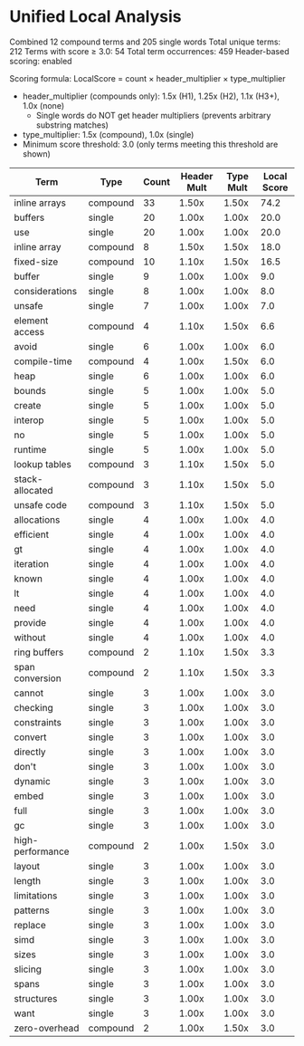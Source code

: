 # Unified Local Analysis

Combined 12 compound terms and 205 single words
Total unique terms: 212
Terms with score ≥ 3.0: 54
Total term occurrences: 459
Header-based scoring: enabled

Scoring formula: LocalScore = count × header_multiplier × type_multiplier
- header_multiplier (compounds only): 1.5x (H1), 1.25x (H2), 1.1x (H3+), 1.0x (none)
  - Single words do NOT get header multipliers (prevents arbitrary substring matches)
- type_multiplier: 1.5x (compound), 1.0x (single)
- Minimum score threshold: 3.0 (only terms meeting this threshold are shown)

| Term | Type | Count | Header Mult | Type Mult | Local Score |
|------|------|-------|-------------|-----------|-------------|
| inline arrays | compound | 33 | 1.50x | 1.50x | 74.2 |
| buffers | single | 20 | 1.00x | 1.00x | 20.0 |
| use | single | 20 | 1.00x | 1.00x | 20.0 |
| inline array | compound | 8 | 1.50x | 1.50x | 18.0 |
| fixed-size | compound | 10 | 1.10x | 1.50x | 16.5 |
| buffer | single | 9 | 1.00x | 1.00x | 9.0 |
| considerations | single | 8 | 1.00x | 1.00x | 8.0 |
| unsafe | single | 7 | 1.00x | 1.00x | 7.0 |
| element access | compound | 4 | 1.10x | 1.50x | 6.6 |
| avoid | single | 6 | 1.00x | 1.00x | 6.0 |
| compile-time | compound | 4 | 1.00x | 1.50x | 6.0 |
| heap | single | 6 | 1.00x | 1.00x | 6.0 |
| bounds | single | 5 | 1.00x | 1.00x | 5.0 |
| create | single | 5 | 1.00x | 1.00x | 5.0 |
| interop | single | 5 | 1.00x | 1.00x | 5.0 |
| no | single | 5 | 1.00x | 1.00x | 5.0 |
| runtime | single | 5 | 1.00x | 1.00x | 5.0 |
| lookup tables | compound | 3 | 1.10x | 1.50x | 5.0 |
| stack-allocated | compound | 3 | 1.10x | 1.50x | 5.0 |
| unsafe code | compound | 3 | 1.10x | 1.50x | 5.0 |
| allocations | single | 4 | 1.00x | 1.00x | 4.0 |
| efficient | single | 4 | 1.00x | 1.00x | 4.0 |
| gt | single | 4 | 1.00x | 1.00x | 4.0 |
| iteration | single | 4 | 1.00x | 1.00x | 4.0 |
| known | single | 4 | 1.00x | 1.00x | 4.0 |
| lt | single | 4 | 1.00x | 1.00x | 4.0 |
| need | single | 4 | 1.00x | 1.00x | 4.0 |
| provide | single | 4 | 1.00x | 1.00x | 4.0 |
| without | single | 4 | 1.00x | 1.00x | 4.0 |
| ring buffers | compound | 2 | 1.10x | 1.50x | 3.3 |
| span conversion | compound | 2 | 1.10x | 1.50x | 3.3 |
| cannot | single | 3 | 1.00x | 1.00x | 3.0 |
| checking | single | 3 | 1.00x | 1.00x | 3.0 |
| constraints | single | 3 | 1.00x | 1.00x | 3.0 |
| convert | single | 3 | 1.00x | 1.00x | 3.0 |
| directly | single | 3 | 1.00x | 1.00x | 3.0 |
| don't | single | 3 | 1.00x | 1.00x | 3.0 |
| dynamic | single | 3 | 1.00x | 1.00x | 3.0 |
| embed | single | 3 | 1.00x | 1.00x | 3.0 |
| full | single | 3 | 1.00x | 1.00x | 3.0 |
| gc | single | 3 | 1.00x | 1.00x | 3.0 |
| high-performance | compound | 2 | 1.00x | 1.50x | 3.0 |
| layout | single | 3 | 1.00x | 1.00x | 3.0 |
| length | single | 3 | 1.00x | 1.00x | 3.0 |
| limitations | single | 3 | 1.00x | 1.00x | 3.0 |
| patterns | single | 3 | 1.00x | 1.00x | 3.0 |
| replace | single | 3 | 1.00x | 1.00x | 3.0 |
| simd | single | 3 | 1.00x | 1.00x | 3.0 |
| sizes | single | 3 | 1.00x | 1.00x | 3.0 |
| slicing | single | 3 | 1.00x | 1.00x | 3.0 |
| spans | single | 3 | 1.00x | 1.00x | 3.0 |
| structures | single | 3 | 1.00x | 1.00x | 3.0 |
| want | single | 3 | 1.00x | 1.00x | 3.0 |
| zero-overhead | compound | 2 | 1.00x | 1.50x | 3.0 |
